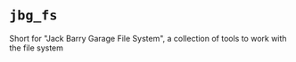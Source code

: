 # `jbg_fs`

Short for "Jack Barry Garage File System", a collection of tools to work with the
file system
